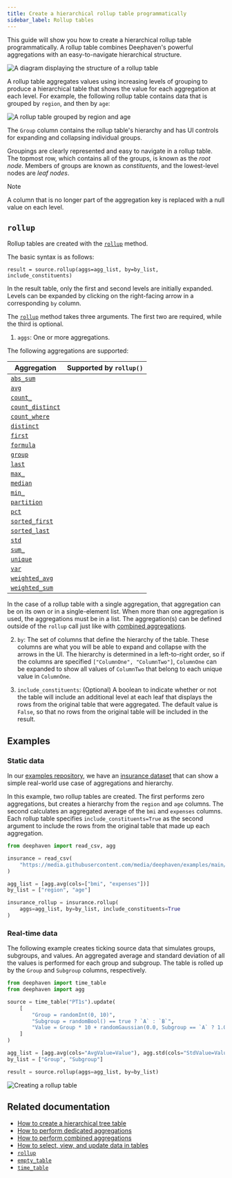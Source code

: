 ```yaml
---
title: Create a hierarchical rollup table programmatically
sidebar_label: Rollup tables
---
```


<!-- TODO: Link to conceptual guide on hierarchy https://github.com/deephaven/deephaven.io/issues/2079 -->

This guide will show you how to create a hierarchical rollup table programmatically. A rollup table combines Deephaven's powerful aggregations with an easy-to-navigate hierarchical structure.

![A diagram displaying the structure of a rollup table](../assets/how-to/rollup-diagram.png)

A rollup table aggregates values using increasing levels of grouping to produce a hierarchical table that shows the value for each aggregation at each level. For example, the following rollup table contains data that is grouped by `region`, and then by `age`:

![A rollup table grouped by region and age](../assets/how-to/rollup-example.png)

The `Group` column contains the rollup table's hierarchy and has UI controls for expanding and collapsing individual groups.

Groupings are clearly represented and easy to navigate in a rollup table. The topmost row, which contains all of the groups, is known as the _root node_. Members of groups are known as _constituents_, and the lowest-level nodes are _leaf nodes_.

> [!NOTE]
> A column that is no longer part of the aggregation key is replaced with a null value on each level.

## `rollup`

Rollup tables are created with the [`rollup`](../reference/table-operations/create/rollup.md) method.

The basic syntax is as follows:

```syntax
result = source.rollup(aggs=agg_list, by=by_list, include_constituents)
```

In the result table, only the first and second levels are initially expanded. Levels can be expanded by clicking on the right-facing arrow in a corresponding `by` column.

The [`rollup`](../reference/table-operations/create/rollup.md) method takes three arguments. The first two are required, while the third is optional.

1. `aggs`: One or more aggregations.

The following aggregations are supported:

| Aggregation                                                                               | Supported by `rollup()` |
| ----------------------------------------------------------------------------------------- | ----------------------- |
| [`abs_sum`](../reference/table-operations/group-and-aggregate/AggAbsSum.md)               | <Check/>                |
| [`avg`](../reference/table-operations/group-and-aggregate/AggAvg.md)                      | <Check/>                |
| [`count_`](../reference/table-operations/group-and-aggregate/AggCount.md)                 | <Check/>                |
| [`count_distinct`](../reference/table-operations/group-and-aggregate/AggCountDistinct.md) | <Check/>                |
| [`count_where`](../reference/table-operations/group-and-aggregate/AggCountWhere.md)       | <Check/>                |
| [`distinct`](../reference/table-operations/group-and-aggregate/AggDistinct.md)            | <RedX/>                 |
| [`first`](../reference/table-operations/group-and-aggregate/AggFirst.md)                  | <Check/>                |
| [`formula`](../reference/table-operations/group-and-aggregate/AggFormula.md)              | <RedX/>                 |
| [`group`](../reference/table-operations/group-and-aggregate/AggGroup.md)                  | <RedX/>                 |
| [`last`](../reference/table-operations/group-and-aggregate/AggLast.md)                    | <Check/>                |
| [`max_`](../reference/table-operations/group-and-aggregate/AggMax.md)                     | <Check/>                |
| [`median`](../reference/table-operations/group-and-aggregate/AggMed.md)                   | <RedX/>                 |
| [`min_`](../reference/table-operations/group-and-aggregate/AggMin.md)                     | <Check/>                |
| [`partition`](../reference/table-operations/group-and-aggregate/AggPartition.md)          | <RedX/>                 |
| [`pct`](../reference/table-operations/group-and-aggregate/AggPct.md)                      | <RedX/>                 |
| [`sorted_first`](../reference/table-operations/group-and-aggregate/AggSortedFirst.md)     | <Check/>                |
| [`sorted_last`](../reference/table-operations/group-and-aggregate/AggSortedLast.md)       | <Check/>                |
| [`std`](../reference/table-operations/group-and-aggregate/AggStd.md)                      | <Check/>                |
| [`sum_`](../reference/table-operations/group-and-aggregate/AggSum.md)                     | <RedX/>                 |
| [`unique`](../reference/table-operations/group-and-aggregate/AggUnique.md)                | <Check/>                |
| [`var`](../reference/table-operations/group-and-aggregate/AggVar.md)                      | <Check/>                |
| [`weighted_avg`](../reference/table-operations/group-and-aggregate/AggWAvg.md)            | <Check/>                |
| [`weighted_sum`](../reference/table-operations/group-and-aggregate/AggWSum.md)            | <Check/>                |

In the case of a rollup table with a single aggregation, that aggregation can be on its own or in a single-element list. When more than one aggregation is used, the aggregations must be in a list. The aggregation(s) can be defined outside of the `rollup` call just like with [combined aggregations](./combined-aggregations.md#syntax).

2. `by`: The set of columns that define the hierarchy of the table. These columns are what you will be able to expand and collapse with the arrows in the UI. The hierarchy is determined in a left-to-right order, so if the columns are specified `["ColumnOne", "ColumnTwo"]`, `ColumnOne` can be expanded to show all values of `ColumnTwo` that belong to each unique value in `ColumnOne`.

3. `include_constituents`: (Optional) A boolean to indicate whether or not the table will include an additional level at each leaf that displays the rows from the original table that were aggregated. The default value is `False`, so that no rows from the original table will be included in the result.

## Examples

### Static data

In our [examples repository](https://github.com/deephaven/examples), we have an [insurance dataset](https://github.com/deephaven/examples/tree/main/Insurance) that can show a simple real-world use case of aggregations and hierarchy.

In this example, two rollup tables are created. The first performs zero aggregations, but creates a hierarchy from the `region` and `age` columns. The second calculates an aggregated average of the `bmi` and `expenses` columns. Each rollup table specifies `include_constituents=True` as the second argument to include the rows from the original table that made up each aggregation.

```python order=insurance,insurance_rollup
from deephaven import read_csv, agg

insurance = read_csv(
    "https://media.githubusercontent.com/media/deephaven/examples/main/Insurance/csv/insurance.csv"
)

agg_list = [agg.avg(cols=["bmi", "expenses"])]
by_list = ["region", "age"]

insurance_rollup = insurance.rollup(
    aggs=agg_list, by=by_list, include_constituents=True
)
```

### Real-time data

The following example creates ticking source data that simulates groups, subgroups, and values. An aggregated average and standard deviation of all the values is performed for each group and subgroup. The table is rolled up by the `Group` and `Subgroup` columns, respectively.

```python ticking-table order=null
from deephaven import time_table
from deephaven import agg

source = time_table("PT1s").update(
    [
        "Group = randomInt(0, 10)",
        "Subgroup = randomBool() == true ? `A` : `B`",
        "Value = Group * 10 + randomGaussian(0.0, Subgroup == `A` ? 1.0 : 4.0)",
    ]
)

agg_list = [agg.avg(cols="AvgValue=Value"), agg.std(cols="StdValue=Value")]
by_list = ["Group", "Subgroup"]

result = source.rollup(aggs=agg_list, by=by_list)
```

![Creating a rollup table](../assets/how-to/new-rollup.gif)

## Related documentation

- [How to create a hierarchical tree table](./tree-table.md)
- [How to perform dedicated aggregations](./dedicated-aggregations.md)
- [How to perform combined aggregations](./combined-aggregations.md)
- [How to select, view, and update data in tables](./use-select-view-update.md)
- [`rollup`](../reference/table-operations/create/rollup.md)
- [`empty_table`](../reference/table-operations/create/emptyTable.md)
- [`time_table`](../reference/table-operations/create/timeTable.md)
